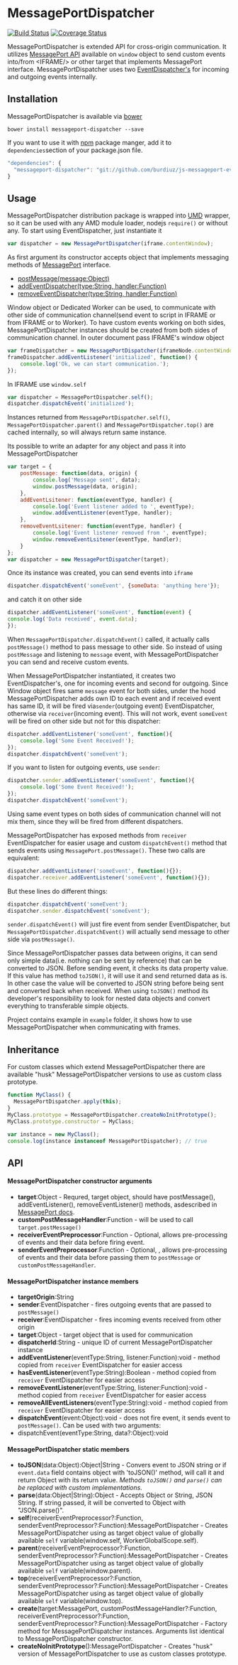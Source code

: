 # MessagePortDispatcher

[![Build Status](https://travis-ci.org/burdiuz/js-messageport-event-dispatcher.svg?branch=master)](https://travis-ci.org/burdiuz/js-messageport-event-dispatcher)
[![Coverage Status](https://coveralls.io/repos/github/burdiuz/js-messageport-event-dispatcher/badge.svg?branch=master)](https://coveralls.io/github/burdiuz/js-messageport-event-dispatcher?branch=master)

MessagePortDispatcher is extended API for cross-origin communication. It utilizes [MessagePort API](https://developer.mozilla.org/en-US/docs/Web/API/MessagePort) available on `window` object to send custom events into/from &lt;IFRAME/&gt; or other target that implements MessagePort interface. MessagePortDispatcher uses two [EventDispatcher's](https://github.com/burdiuz/js-event-dispatcher) for incoming and outgoing events internally.


## Installation
MessagePortDispatcher is available via [bower](http://bower.io/)
```
bower install messageport-dispatcher --save
```
If you want to use it with [npm](https://www.npmjs.com/) package manger, add it to `dependencies`section of your package.json file.
```javascript
"dependencies": {
  "messageport-dispatcher": "git://github.com/burdiuz/js-messageport-event-dispatcher.git"
}
```

## Usage
MessagePortDispatcher distribution package is wrapped into [UMD](https://github.com/umdjs/umd) wrapper, so it can be used with any AMD module loader, nodejs `require()` or without any.
To start using EventDispatcher, just instantiate it
```javascript
var dispatcher = new MessagePortDispatcher(iframe.contentWindow);
```
As first argument its constructor accepts object that implements messaging methods of [MessagePort](https://developer.mozilla.org/en-US/docs/Web/API/MessagePort) interface.

 - [postMessage(message:Object)](https://developer.mozilla.org/en-US/docs/Web/API/MessagePort/postMessage)
 - [addEventDispatcher(type:String, handler:Function)](https://developer.mozilla.org/en-US/docs/Web/API/EventTarget/addEventListener)
 - [removeEventDispatcher(type:String, handler:Function)](https://developer.mozilla.org/en-US/docs/Web/API/EventTarget/removeEventListener)  

Window object or Dedicated Worker can be used, to communicate with other side of communication channel(send event to script in IFRAME or from IFRAME or to Worker).  To have custom events working on both sides, MessagePortDispatcher instances should be created from both sides of communication channel.
In outer document pass IFRAME's window object
```javascript
var frameDispatcher = new MessagePortDispatcher(iframeNode.contentWindow);
frameDispatcher.addEventListener('initialized', function() {
	console.log('Ok, we can start communication.');
});
```
In IFRAME use `window.self`
```javascript
var dispatcher = MessagePortDispatcher.self();
dispatcher.dispatchEvent('initialized');
```
Instances returned from `MessagePortDispatcher.self()`, `MessagePortDispatcher.parent()` and `MessagePortDispatcher.top()` are cached internally, so will always return same instance.

Its possible to write an adapter for any object and pass it into MessagePortDispatcher
```javascript
var target = {
	postMessage: function(data, origin) {
		console.log('Message sent', data);
		window.postMessage(data, origin);
	},
	addEventLsitener: function(eventType, handler) {
		console.log('Event listener added to ', eventType);
		window.addEventListener(eventType, handler);
	},
	removeEventLsitener: function(eventType, handler) {
		console.log('Event listener removed from ', eventType);
		window.removeEventLsitener(eventType, handler);
	}
};
var dispatcher = new MessagePortDispatcher(target);
```

Once its instance was created, you can send events into `iframe`
```javascript
dispatcher.dispatchEvent('someEvent', {someData: 'anything here'});
```
and catch it on other side
```javascript
dispatcher.addEventListener('someEvent', function(event) {
console.log('Data received', event.data);
});
```
When `MessagePortDispatcher.dispatchEvent()` called, it actually calls `postMessage()` method to pass message to other side. So instead of using `postMessage` and listening to `message` event, with MessagePortDispatcher you can send and receive custom events.  

When MessagePortDispatcher instantiated, it creates two EventDispatcher's, one for incoming events and second for outgoing. Since Window object fires same `message` event for both sides, under the hood MessagePortDispatcher adds own ID to each event and if received event has same ID, it will be fired via`sender`(outgoing event) EventDispatcher, otherwise via `receiver`(incoming event).
This will not work, event `someEvent` will be fired on other side but not for this dispatcher:
```javascript
dispatcher.addEventListener('someEvent', function(){
	console.log('Some Event Received!');
});
dispatcher.dispatchEvent('someEvent');
```
If you want to listen for outgoing events, use `sender`:
```javascript
dispatcher.sender.addEventListener('someEvent', function(){
	console.log('Some Event Received!');
});
dispatcher.dispatchEvent('someEvent');
```
Using same event types on both sides of communication channel will not mix them, since they will be fired from different dispatchers.

MessagePortDispatcher has exposed methods from `receiver` EventDispatcher for easier usage and custom `dispatchEvent()` method that sends events using `MessagePort.postMessage()`.
These two calls are equivalent:
```javascript
dispatcher.addEventListener('someEvent', function(){});
dispatcher.receiver.addEventListener('someEvent', function(){});
```
But these lines do different things:
```javascript
dispatcher.dispatchEvent('someEvent');
dispatcher.sender.dispatchEvent('someEvent');
```
`sender.dispatchEvent()` will just fire event from sender EventDispatcher, but `MessagePortDispatcher.dispatchEvent()` will actually send message to other side via `postMessage()`.

Since MessagePortDispatcher passes data between origins, it can send only simple data(i.e. nothing can be sent by reference) that can be converted to JSON. Before sending event, it checks its data property value. If this value has method `toJSON()`, it will use it and send returned data as is. In other case the value will be converted to JSON string before being sent and converted back when received. When using `toJSON()` method its developer's responsibility to look for nested data objects and convert everything to transferable simple objects.

Project contains example in `example` folder, it shows how to use MessagePortDispatcher when communicating with frames.

## Inheritance
For custom classes which extend MessagePortDispatcher there are available "husk" MessagePortDispatcher versions to use as custom class prototype.
```javascript
function MyClass() {
  MessagePortDispatcher.apply(this);
}
MyClass.prototype = MessagePortDispatcher.createNoInitPrototype();
MyClass.prototype.constructor = MyClass;

var instance = new MyClass();
console.log(instance instanceof MessagePortDispatcher); // true
```

## API

#### MessagePortDispatcher constructor arguments
 - **target**:Object - Requred, target object, should have postMessage(), addEventListener(), removeEventListener() methods, asdescribed in [MessagePort docs](https://developer.mozilla.org/en-US/docs/Web/API/MessagePort).
 - **customPostMessageHandler**:Function -  will be used to call `target.postMessage()`
 - **receiverEventPreprocessor**:Function - Optional, allows pre-processing of events and their data before firing event.
 - **senderEventPreprocessor**:Function - Optional, , allows pre-processing of events and their data before passing them to `postMessage` or `customPostMessageHandler`.

#### MessagePortDispatcher instance members 
 - **targetOrigin**:String
 - **sender**:EventDispatcher - fires outgoing events that are passed to `postMessage()`
 - **receiver**:EventDispatcher - fires incoming events received from other origin
 - **target**:Object - target object that is used for communication
 - **dispatcherId**:String - unique ID of current MessagePortDispatcher instance
 - **addEventListener**(eventType:String, listener:Function):void - method copied from `receiver` EventDispatcher for easier access
 - **hasEventListener**(eventType:String):Boolean - method copied from `receiver` EventDispatcher for easier access
 - **removeEventListener**(eventType:String, listener:Function):void - method copied from `receiver` EventDispatcher for easier access
 - **removeAllEventListeners**(eventType:String):void - method copied from `receiver` EventDispatcher for easier access
 - **dispatchEvent**(event:Object):void - does not fire event, it sends event to `postMessage()`. Can be used with two arguments:
  - dispatchEvent(eventType:String, data?:Object):void

#### MessagePortDispatcher static members
 - **toJSON**(data:Object):Object|String - Convers event to JSON string or if `event.data` field contains object with 'toJSON()' method, will call it and return Object with its return value.  *Methods `toJSON()` and `parse()` can be replaced with custom implementations.*
 - **parse**(data:Object|String):Object - Accepts Object or String, JSON String. If string passed, it will be converted to Object with "JSON.parse()".
 - **self**(receiverEventPreprocessor?:Function, senderEventPreprocessor?:Function):MessagePortDispatcher - Creates MessagePortDispatcher using as target object value of globally available `self` variable(window.self, WorkerGlobalScope.self).
 - **parent**(receiverEventPreprocessor?:Function, senderEventPreprocessor?:Function):MessagePortDispatcher - Creates MessagePortDispatcher using as target object value of globally available `self` variable(window.parent).
 - **top**(receiverEventPreprocessor?:Function, senderEventPreprocessor?:Function):MessagePortDispatcher - Creates MessagePortDispatcher using as target object value of globally available `self` variable(window.top).
 - **create**(target:MessagePort, customPostMessageHandler?:Function, receiverEventPreprocessor?:Function, senderEventPreprocessor?:Function):MessagePortDispatcher - Factory method for MessagePortDispatcher instances. Arguments list identical to MessagePortDispatcher constructor.
 - **createNoInitPrototype**():MessagePortDispatcher - Creates "husk" version of MessagePortDispatcher to use as custom classes prototype.
